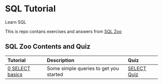 <!-- PROJECT LOGO -->
<br />
<div align="left">
<h1 align="left">SQL Tutorial</h1>
</div>


<!-- ABOUT PROJECT -->
Learn SQL

This is repo contans exercises and answers from [SQL Zoo](https://sqlzoo.net/wiki/SQL_Tutorial) 


## SQL Zoo Contents and Quiz
| Tutorial | Description | Quiz |
| :--- | :--- | :--- |
| [0 SELECT basics]() | Some simple queries to get you started | [SELECT Quiz]() |
